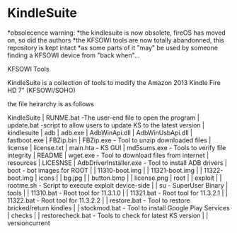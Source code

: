 KindleSuite
===========

*obsolecence warning:
*the kindlesuite is now obsolete, fireOS has moved on, so did the authors
*the KFSOWI tools are now totally abandonned, this repository is kept intact
*as some parts of it "may" be used by someone finding a KFSOWI device from "back when"...

KFSOWI Tools


KindleSuite is a collection of tools to modify the Amazon 2013 Kindle Fire HD 7" (KFSOWI/SOHO)

the file heirarchy is as follows

KindleSuite
  | RUNME.bat   -The user-end file to open the program
  | update.bat  -script to allow users to update KS to the latest version
  | kindlesuite
     | adb
     | adb.exe
     | AdbWinApi.dll
     | AdbWinUsbApi.dll
     | fastboot.exe
     | FBZip.bin
     | FBZip.exe   - Tool to unzip downloaded files
     | license
     | license.txt
     | main.hta    - KS GUI
     | md5sums.exe - Tools to verify file integrity
     | README
     | wget.exe    - Tool to download files from internet
     | resources
        | LICESNSE
        | AdbDriverInstaller.exe  - Tool to install ADB drivers
        | boot     - bot images for ROOT
        |  | 11310-boot.img
        |  | 11321-boot.img
        |  | 11322-boot.img
        | icons
        |  | bg.jpg
        |  | button.bmp
        |  | license.png
        | root
        |  | exploit
        |  | rootme.sh   - Script to execute exploit device-side
        |  | su          - SuperUser Binary
        | tools
        |  | 11310.bat   - Root tool for 11.3.1.0
        |  | 11321.bat   - Root tool for 11.3.2.1
        |  | 11322.bat   - Root tool for 11.3.2.2
        |  | restore.bat - Tool to restore bricked/return kindles
        |  | stockmod.bat - Tool to install Google Play Services
        | checks
        |  | restorecheck.bat  - Tools to check for latest KS version
        |  | versioncurrent
        

